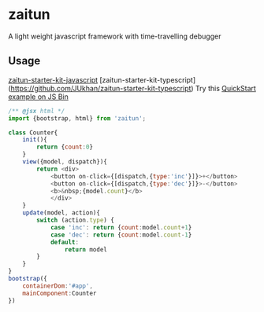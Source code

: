 zaitun
=========

A light weight javascript framework with time-travelling debugger

## Usage

[zaitun-starter-kit-javascript](https://github.com/JUkhan/zaitun-starter-kit) [zaitun-starter-kit-typescript] (https://github.com/JUkhan/zaitun-starter-kit-typescript) Try this [QuickStart example on JS Bin](http://jsbin.com/manurun/8/edit?html,js,output)

```javascript
/** @jsx html */
import {bootstrap, html} from 'zaitun';

class Counter{ 
    init(){
        return {count:0}
    }   
    view({model, dispatch}){
        return <div>
            <button on-click={[dispatch,{type:'inc'}]}>+</button>
            <button on-click={[dispatch,{type:'dec'}]}>-</button>
            <b>&nbsp;{model.count}</b>
            </div>
    }
    update(model, action){
        switch (action.type) {
            case 'inc': return {count:model.count+1}
            case 'dec': return {count:model.count-1}          
            default:
                return model
        }
    }
}
bootstrap({
    containerDom:'#app',
    mainComponent:Counter
})
```
 


